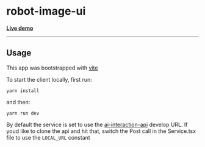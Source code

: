 # robot-image-ui

 **[Live demo](https://calebtracey.github.io/robot-image-ui/)**

---
## Usage

This app was bootstrapped with [vite](https://vitejs.dev/)

To start the client locally, first run:

`yarn install`

and then:

`yarn run dev`

By default the service is set to use the [ai-interaction-api](https://github.com/CalebTracey/ai-interaction-api) develop URL. If youd like to clone the api and hit that, switch the Post call in the Service.tsx file to use the `LOCAL_URL` constant
